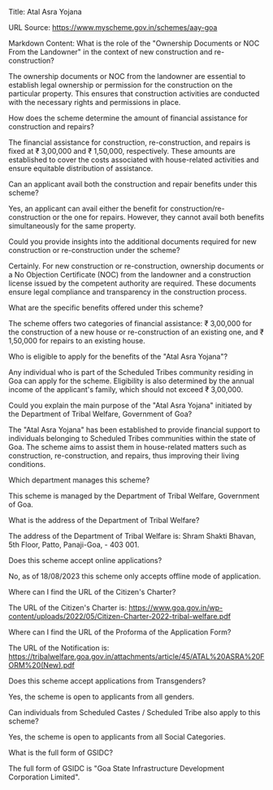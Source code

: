 Title: Atal Asra Yojana

URL Source: https://www.myscheme.gov.in/schemes/aay-goa

Markdown Content:
What is the role of the "Ownership Documents or NOC From the Landowner" in the context of new construction and re-construction?

The ownership documents or NOC from the landowner are essential to establish legal ownership or permission for the construction on the particular property. This ensures that construction activities are conducted with the necessary rights and permissions in place.

How does the scheme determine the amount of financial assistance for construction and repairs?

The financial assistance for construction, re-construction, and repairs is fixed at ₹ 3,00,000 and ₹ 1,50,000, respectively. These amounts are established to cover the costs associated with house-related activities and ensure equitable distribution of assistance.

Can an applicant avail both the construction and repair benefits under this scheme?

Yes, an applicant can avail either the benefit for construction/re-construction or the one for repairs. However, they cannot avail both benefits simultaneously for the same property.

Could you provide insights into the additional documents required for new construction or re-construction under the scheme?

Certainly. For new construction or re-construction, ownership documents or a No Objection Certificate (NOC) from the landowner and a construction license issued by the competent authority are required. These documents ensure legal compliance and transparency in the construction process.

What are the specific benefits offered under this scheme?

The scheme offers two categories of financial assistance: ₹ 3,00,000 for the construction of a new house or re-construction of an existing one, and ₹ 1,50,000 for repairs to an existing house.

Who is eligible to apply for the benefits of the "Atal Asra Yojana"?

Any individual who is part of the Scheduled Tribes community residing in Goa can apply for the scheme. Eligibility is also determined by the annual income of the applicant's family, which should not exceed ₹ 3,00,000.

Could you explain the main purpose of the "Atal Asra Yojana" initiated by the Department of Tribal Welfare, Government of Goa?

The "Atal Asra Yojana" has been established to provide financial support to individuals belonging to Scheduled Tribes communities within the state of Goa. The scheme aims to assist them in house-related matters such as construction, re-construction, and repairs, thus improving their living conditions.

Which department manages this scheme?

This scheme is managed by the Department of Tribal Welfare, Government of Goa.

What is the address of the Department of Tribal Welfare?

The address of the Department of Tribal Welfare is: Shram Shakti Bhavan, 5th Floor, Patto, Panaji-Goa, - 403 001.

Does this scheme accept online applications?

No, as of 18/08/2023 this scheme only accepts offline mode of application.

Where can I find the URL of the Citizen's Charter?

The URL of the Citizen's Charter is: https://www.goa.gov.in/wp-content/uploads/2022/05/Citizen-Charter-2022-tribal-welfare.pdf

Where can I find the URL of the Proforma of the Application Form?

The URL of the Notification is: https://tribalwelfare.goa.gov.in/attachments/article/45/ATAL%20ASRA%20FORM%20(New).pdf

Does this scheme accept applications from Transgenders?

Yes, the scheme is open to applicants from all genders.

Can individuals from Scheduled Castes / Scheduled Tribe also apply to this scheme?

Yes, the scheme is open to applicants from all Social Categories.

What is the full form of GSIDC?

The full form of GSIDC is "Goa State Infrastructure Development Corporation Limited".
